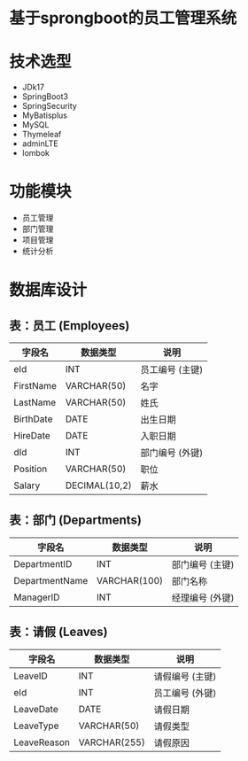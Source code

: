 # 基于sprongboot的员工管理系统
# 技术选型
- JDk17
- SpringBoot3
- SpringSecurity
- MyBatisplus
- MySQL
- Thymeleaf
- adminLTE
- lombok

# 功能模块
- 员工管理
- 部门管理
- 项目管理
- 统计分析

# 数据库设计

## 表：员工 (Employees)
| 字段名       | 数据类型     | 说明           |
| ------------ | ------------ | -------------- |
| eId          | INT          | 员工编号 (主键)|
| FirstName    | VARCHAR(50)  | 名字           |
| LastName     | VARCHAR(50)  | 姓氏           |
| BirthDate    | DATE         | 出生日期       |
| HireDate     | DATE         | 入职日期       |
| dId          | INT          | 部门编号 (外键)|
| Position     | VARCHAR(50)  | 职位           |
| Salary       | DECIMAL(10,2)| 薪水           |

## 表：部门 (Departments)
| 字段名       | 数据类型     | 说明           |
| ------------ | ------------ | -------------- |
| DepartmentID | INT          | 部门编号 (主键)|
| DepartmentName | VARCHAR(100)| 部门名称       |
| ManagerID    | INT          | 经理编号 (外键)|

## 表：请假 (Leaves)
| 字段名       | 数据类型     | 说明           |
| ------------ | ------------ | -------------- |
| LeaveID      | INT          | 请假编号 (主键)|
| eId          | INT          | 员工编号 (外键)|
| LeaveDate    | DATE         | 请假日期       |
| LeaveType    | VARCHAR(50)  | 请假类型       |
| LeaveReason  | VARCHAR(255) | 请假原因       |


